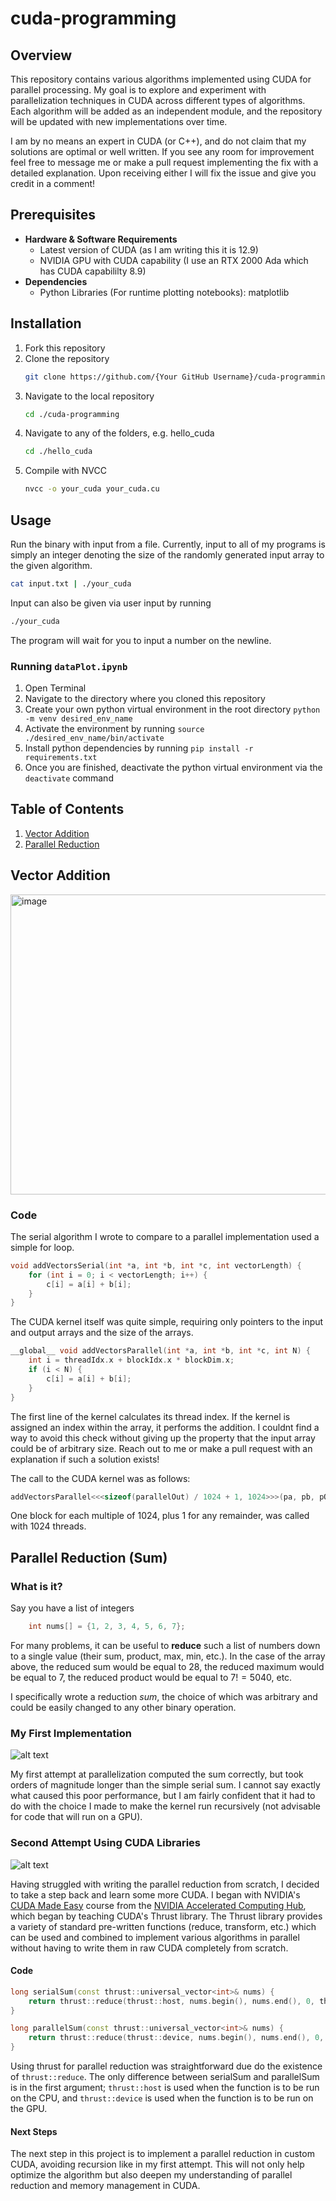 # cuda-programming

## Overview

This repository contains various algorithms implemented using CUDA for parallel processing. My goal is to explore and experiment with parallelization techniques in CUDA across different types of algorithms. Each algorithm will be added as an independent module, and the repository will be updated with new implementations over time.  

I am by no means an expert in CUDA (or C++), and do not claim that my solutions are optimal or well written. If you see any room for improvement feel free to message me or make a pull request implementing the fix with a detailed explanation. Upon receiving either I will fix the issue and give you credit in a comment!

## Prerequisites
- **Hardware & Software Requirements**
  - Latest version of CUDA (as I am writing this it is 12.9)
  - NVIDIA GPU with CUDA capability (I use an RTX 2000 Ada which has CUDA capabililty 8.9)
- **Dependencies**
  - Python Libraries (For runtime plotting notebooks): matplotlib
 
## Installation
1. Fork this repository
2. Clone the repository
   ```bash
   git clone https://github.com/{Your GitHub Username}/cuda-programming
   ```
3. Navigate to the local repository
   ```bash
   cd ./cuda-programming
   ```
4. Navigate to any of the folders, e.g. hello_cuda
   ```bash
   cd ./hello_cuda
   ```
5. Compile with NVCC
   ```bash
   nvcc -o your_cuda your_cuda.cu
   ```
## Usage
Run the binary with input from a file. Currently, input to all of my programs is simply an integer denoting the size of the randomly generated input array to the given algorithm.
```bash
cat input.txt | ./your_cuda
```
Input can also be given via user input by running
```bash
./your_cuda
```
The program will wait for you to input a number on the newline.

### Running ```dataPlot.ipynb```
1. Open Terminal
2. Navigate to the directory where you cloned this repository
3. Create your own python virtual environment in the root directory
```python -m venv desired_env_name```
4. Activate the environment by running 
```source ./desired_env_name/bin/activate```
5. Install python dependencies by running
```pip install -r requirements.txt```
6. Once you are finished, deactivate the python virtual environment via the ```deactivate``` command

## Table of Contents
1. [Vector Addition](#vector-addition)
2. [Parallel Reduction](#parallel-reduction)

## Vector Addition
<img width="640" height="480" alt="image" src="https://github.com/user-attachments/assets/0cfe47d3-f71a-4ac1-8c90-1008e61776d4" />
  
### Code
The serial algorithm I wrote to compare to a parallel implementation used a simple for loop.

```c++
void addVectorsSerial(int *a, int *b, int *c, int vectorLength) {
    for (int i = 0; i < vectorLength; i++) {
        c[i] = a[i] + b[i];
    }
}
```

The CUDA kernel itself was quite simple, requiring only pointers to the input and output arrays and the size of the arrays.
```c++
__global__ void addVectorsParallel(int *a, int *b, int *c, int N) {
    int i = threadIdx.x + blockIdx.x * blockDim.x;
    if (i < N) {
        c[i] = a[i] + b[i];
    }
}
```
The first line of the kernel calculates its thread index. If the kernel is assigned an index within the array, it performs the addition. I couldnt find a way to avoid this check without giving up the property that the input array could be of arbitrary size. Reach out to me or make a pull request with an explanation if such a solution exists!  

The call to the CUDA kernel was as follows:

```c++
addVectorsParallel<<<sizeof(parallelOut) / 1024 + 1, 1024>>>(pa, pb, pOut, N);
```

One block for each multiple of 1024, plus 1 for any remainder, was called with 1024 threads.

## Parallel Reduction (Sum)
### What is it?
Say you have a list of integers
```c++
    int nums[] = {1, 2, 3, 4, 5, 6, 7};
```

For many problems, it can be useful to **reduce** such a list of numbers down to a single value (their sum, product, max, min, etc.). In the case of the array above, the reduced sum would be equal to $28$, the reduced maximum would be equal to $7$, the reduced product would be equal to $7! = 5040$, etc.

I specifically wrote a reduction *sum*, the choice of which was arbitrary and could be easily changed to any other binary operation.

### My First Implementation

![alt text](./parallel_reduction/runtime_plot_after_block_implementation.png)

My first attempt at parallelization computed the sum correctly, but took orders of magnitude longer than the simple serial sum. I cannot say exactly what caused this poor performance, but I am fairly confident that it had to do with the choice I made to make the kernel run recursively (not advisable for code that will run on a GPU).

### Second Attempt Using CUDA Libraries

![alt text](<Runtime Plots/Parallel Reduction/pr_thrust_runtime_plot_max_100.png>)

Having struggled with writing the parallel reduction from scratch, I decided to take a step back and learn some more CUDA. I began with NVIDIA's [CUDA Made Easy](https://github.com/NVIDIA/accelerated-computing-hub/tree/main/gpu-cpp-tutorial) course from the [NVIDIA Accelerated Computing Hub](https://github.com/NVIDIA/accelerated-computing-hub/tree/main), which began by teaching CUDA's Thrust library. The Thrust library provides a variety of standard pre-written functions (reduce, transform, etc.) which can be used and combined to implement various algorithms in parallel without having to write them in raw CUDA completely from scratch.

#### Code
```c++
long serialSum(const thrust::universal_vector<int>& nums) {
    return thrust::reduce(thrust::host, nums.begin(), nums.end(), 0, thrust::plus<int>{});
}

long parallelSum(const thrust::universal_vector<int>& nums) {
    return thrust::reduce(thrust::device, nums.begin(), nums.end(), 0, thrust::plus<int>{});
}
```

Using thrust for parallel reduction was straightforward due do the existence of ```thrust::reduce```. The only difference between serialSum and parallelSum is in the first argument; ```thrust::host``` is used when the function is to be run on the CPU, and ```thrust::device``` is used when the function is to be run on the GPU.

#### Next Steps

The next step in this project is to implement a parallel reduction in custom CUDA, avoiding recursion like in my first attempt. This will not only help optimize the algorithm but also deepen my understanding of parallel reduction and memory management in CUDA.

<!-- ### Final Implementation (with help)

TODO: -->


